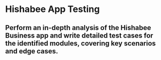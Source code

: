 # Hishabee App Testing
## Perform an in-depth analysis of the Hishabee Business app and write detailed test cases for the identified modules, covering key scenarios and edge cases.
